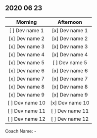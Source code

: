 ## 2020 06 23 
|Morning | Afternoon|
|:---: | :---:|
|  [ ] Dev name 1 |  [x] Dev name 1|
|  [x] Dev name 2 |  [x] Dev name 2|
|  [x] Dev name 3 |  [x] Dev name 3|
|  [x] Dev name 4 |  [x] Dev name 4|
|  [x] Dev name 5 |  [ ] Dev name 5|
|  [x] Dev name 6 |  [x] Dev name 6|
|  [x] Dev name 7 |  [x] Dev name 7|
|  [x] Dev name 8 |  [x] Dev name 8|
|  [x] Dev name 9 |  [x] Dev name 9|
|  [ ] Dev name 10 |  [x] Dev name 10|
|  [ ] Dev name 11 |  [ ] Dev name 11|
|  [ ] Dev name 12 |  [ ] Dev name 12|

Coach Name: -
